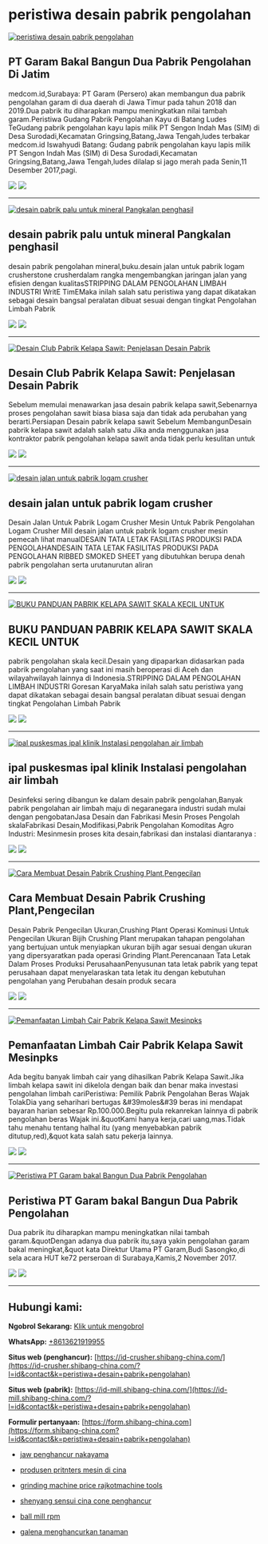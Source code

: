 # peristiwa desain pabrik pengolahan

<a href="https://swt.shibang-china.com/?l=id&img&k=peristiwa+desain+pabrik+pengolahan" target="_blank">![peristiwa desain pabrik pengolahan](http://static.shibang-china.com/all-800x300/1178.jpg)</a>

## PT Garam Bakal Bangun Dua Pabrik Pengolahan Di Jatim
medcom.id,Surabaya: PT Garam (Persero) akan membangun dua pabrik pengolahan garam di dua daerah di Jawa Timur pada tahun 2018 dan 2019.Dua pabrik itu diharapkan mampu meningkatkan nilai tambah garam.Peristiwa Gudang Pabrik Pengolahan Kayu di Batang Ludes TeGudang pabrik pengolahan kayu lapis milik PT Sengon Indah Mas (SIM) di Desa Surodadi,Kecamatan Gringsing,Batang,Jawa Tengah,ludes terbakar medcom.id Iswahyudi Batang: Gudang pabrik pengolahan kayu lapis milik PT Sengon Indah Mas (SIM) di Desa Surodadi,Kecamatan Gringsing,Batang,Jawa Tengah,ludes dilalap si jago merah pada Senin,11 Desember 2017,pagi.


<a href="https://whatsapp.shibangsoft.com/WhatsApp.php" target="_blank" title="WhatsApp">![](http://static.shibang-china.com/icon/whatsapp.png)</a> <a href="https://swt.shibang-china.com/?l=id&icon&k=peristiwa+desain+pabrik+pengolahan" target="_blank">![](http://static.shibang-china.com/icon/chat-id.png)</a>

---

<a href="https://swt.shibang-china.com/?l=id&img&k=peristiwa+desain+pabrik+pengolahan" target="_blank">![desain pabrik palu untuk mineral Pangkalan penghasil](http://static.shibang-china.com/all-800x300/707.jpg)</a>

## desain pabrik palu untuk mineral Pangkalan penghasil
desain pabrik pengolahan mineral,buku.desain jalan untuk pabrik logam crusherstone crusherdalam rangka mengembangkan jaringan jalan yang efisien dengan kualitasSTRIPPING DALAM PENGOLAHAN LIMBAH INDUSTRI WritE TimEMaka inilah salah satu peristiwa yang dapat dikatakan sebagai desain bangsal peralatan dibuat sesuai dengan tingkat Pengolahan Limbah Pabrik


<a href="https://whatsapp.shibangsoft.com/WhatsApp.php" target="_blank" title="WhatsApp">![](http://static.shibang-china.com/icon/whatsapp.png)</a> <a href="https://swt.shibang-china.com/?l=id&icon&k=peristiwa+desain+pabrik+pengolahan" target="_blank">![](http://static.shibang-china.com/icon/chat-id.png)</a>

---

<a href="https://swt.shibang-china.com/?l=id&img&k=peristiwa+desain+pabrik+pengolahan" target="_blank">![Desain Club Pabrik Kelapa Sawit: Penjelasan Desain Pabrik](http://static.shibang-china.com/all-800x300/288.jpg)</a>

## Desain Club Pabrik Kelapa Sawit: Penjelasan Desain Pabrik
Sebelum memulai menawarkan jasa desain pabrik kelapa sawit,Sebenarnya proses pengolahan sawit biasa biasa saja dan tidak ada perubahan yang berarti.Persiapan Desain pabrik kelapa sawit Sebelum MembangunDesain pabrik kelapa sawit adalah salah satu Jika anda menggunakan jasa kontraktor pabrik pengolahan kelapa sawit anda tidak perlu kesulitan untuk


<a href="https://whatsapp.shibangsoft.com/WhatsApp.php" target="_blank" title="WhatsApp">![](http://static.shibang-china.com/icon/whatsapp.png)</a> <a href="https://swt.shibang-china.com/?l=id&icon&k=peristiwa+desain+pabrik+pengolahan" target="_blank">![](http://static.shibang-china.com/icon/chat-id.png)</a>

---

<a href="https://swt.shibang-china.com/?l=id&img&k=peristiwa+desain+pabrik+pengolahan" target="_blank">![desain jalan untuk pabrik logam crusher](http://static.shibang-china.com/all-800x300/1399.jpg)</a>

## desain jalan untuk pabrik logam crusher
Desain Jalan Untuk Pabrik Logam Crusher Mesin Untuk Pabrik Pengolahan Logam Crusher Mill desain jalan untuk pabrik logam crusher mesin pemecah lihat manualDESAIN TATA LETAK FASILITAS PRODUKSI PADA PENGOLAHANDESAIN TATA LETAK FASILITAS PRODUKSI PADA PENGOLAHAN RIBBED SMOKED SHEET yang dibutuhkan berupa denah pabrik pengolahan serta urutanurutan aliran


<a href="https://whatsapp.shibangsoft.com/WhatsApp.php" target="_blank" title="WhatsApp">![](http://static.shibang-china.com/icon/whatsapp.png)</a> <a href="https://swt.shibang-china.com/?l=id&icon&k=peristiwa+desain+pabrik+pengolahan" target="_blank">![](http://static.shibang-china.com/icon/chat-id.png)</a>

---

<a href="https://swt.shibang-china.com/?l=id&img&k=peristiwa+desain+pabrik+pengolahan" target="_blank">![BUKU PANDUAN PABRIK KELAPA SAWIT SKALA KECIL UNTUK](http://static.shibang-china.com/all-800x300/294.jpg)</a>

## BUKU PANDUAN PABRIK KELAPA SAWIT SKALA KECIL UNTUK
pabrik pengolahan skala kecil.Desain yang dipaparkan didasarkan pada pabrik pengolahan yang saat ini masih beroperasi di Aceh dan wilayahwilayah lainnya di Indonesia.STRIPPING DALAM PENGOLAHAN LIMBAH INDUSTRI Goresan KaryaMaka inilah salah satu peristiwa yang dapat dikatakan sebagai desain bangsal peralatan dibuat sesuai dengan tingkat Pengolahan Limbah Pabrik


<a href="https://whatsapp.shibangsoft.com/WhatsApp.php" target="_blank" title="WhatsApp">![](http://static.shibang-china.com/icon/whatsapp.png)</a> <a href="https://swt.shibang-china.com/?l=id&icon&k=peristiwa+desain+pabrik+pengolahan" target="_blank">![](http://static.shibang-china.com/icon/chat-id.png)</a>

---

<a href="https://swt.shibang-china.com/?l=id&img&k=peristiwa+desain+pabrik+pengolahan" target="_blank">![ipal puskesmas ipal klinik Instalasi pengolahan air limbah](http://static.shibang-china.com/all-800x300/172.jpg)</a>

## ipal puskesmas ipal klinik Instalasi pengolahan air limbah
Desinfeksi sering dibangun ke dalam desain pabrik pengolahan,Banyak pabrik pengolahan air limbah maju di negaranegara industri sudah mulai dengan pengobatanJasa Desain dan Fabrikasi Mesin Proses Pengolah skalaFabrikasi Desain,Modifikasi,Pabrik Pengolahan Komoditas Agro Industri: Mesinmesin proses kita desain,fabrikasi dan instalasi diantaranya :


<a href="https://whatsapp.shibangsoft.com/WhatsApp.php" target="_blank" title="WhatsApp">![](http://static.shibang-china.com/icon/whatsapp.png)</a> <a href="https://swt.shibang-china.com/?l=id&icon&k=peristiwa+desain+pabrik+pengolahan" target="_blank">![](http://static.shibang-china.com/icon/chat-id.png)</a>

---

<a href="https://swt.shibang-china.com/?l=id&img&k=peristiwa+desain+pabrik+pengolahan" target="_blank">![Cara Membuat Desain Pabrik Crushing Plant,Pengecilan](http://static.shibang-china.com/all-800x300/1155.jpg)</a>

## Cara Membuat Desain Pabrik Crushing Plant,Pengecilan
Desain Pabrik Pengecilan Ukuran,Crushing Plant Operasi Kominusi Untuk Pengecilan Ukuran Bijih Crushing Plant merupakan tahapan pengolahan yang bertujuan untuk menyiapkan ukuran bijih agar sesuai dengan ukuran yang dipersyaratkan pada operasi Grinding Plant.Perencanaan Tata Letak Dalam Proses Produksi PerusahaanPenyusunan tata letak pabrik yang tepat perusahaan dapat menyelaraskan tata letak itu dengan kebutuhan pengolahan yang Perubahan desain produk secara


<a href="https://whatsapp.shibangsoft.com/WhatsApp.php" target="_blank" title="WhatsApp">![](http://static.shibang-china.com/icon/whatsapp.png)</a> <a href="https://swt.shibang-china.com/?l=id&icon&k=peristiwa+desain+pabrik+pengolahan" target="_blank">![](http://static.shibang-china.com/icon/chat-id.png)</a>

---

<a href="https://swt.shibang-china.com/?l=id&img&k=peristiwa+desain+pabrik+pengolahan" target="_blank">![Pemanfaatan Limbah Cair Pabrik Kelapa Sawit Mesinpks](http://static.shibang-china.com/all-800x300/1129.jpg)</a>

## Pemanfaatan Limbah Cair Pabrik Kelapa Sawit Mesinpks
Ada begitu banyak limbah cair yang dihasilkan Pabrik Kelapa Sawit.Jika limbah kelapa sawit ini dikelola dengan baik dan benar maka investasi pengolahan limbah cariPeristiwa: Pemilik Pabrik Pengolahan Beras Wajak TolakDia yang seharihari bertugas &#39moles&#39 beras ini mendapat bayaran harian sebesar Rp.100.000.Begitu pula rekanrekan lainnya di pabrik pengolahan beras Wajak ini.&quotKami hanya kerja,cari uang,mas.Tidak tahu menahu tentang halhal itu (yang menyebabkan pabrik ditutup,red),&quot kata salah satu pekerja lainnya.


<a href="https://whatsapp.shibangsoft.com/WhatsApp.php" target="_blank" title="WhatsApp">![](http://static.shibang-china.com/icon/whatsapp.png)</a> <a href="https://swt.shibang-china.com/?l=id&icon&k=peristiwa+desain+pabrik+pengolahan" target="_blank">![](http://static.shibang-china.com/icon/chat-id.png)</a>

---

<a href="https://swt.shibang-china.com/?l=id&img&k=peristiwa+desain+pabrik+pengolahan" target="_blank">![Peristiwa PT Garam bakal Bangun Dua Pabrik Pengolahan](http://static.shibang-china.com/all-800x300/1128.jpg)</a>

## Peristiwa PT Garam bakal Bangun Dua Pabrik Pengolahan
Dua pabrik itu diharapkan mampu meningkatkan nilai tambah garam.&quotDengan adanya dua pabrik itu,saya yakin pengolahan garam bakal meningkat,&quot kata Direktur Utama PT Garam,Budi Sasongko,di sela acara HUT ke72 perseroan di Surabaya,Kamis,2 November 2017.

<a href="https://whatsapp.shibangsoft.com/WhatsApp.php" target="_blank" title="WhatsApp">![](http://static.shibang-china.com/icon/whatsapp.png)</a> <a href="https://swt.shibang-china.com/?l=id&icon&k=peristiwa+desain+pabrik+pengolahan" target="_blank">![](http://static.shibang-china.com/icon/chat-id.png)</a>

---
## Hubungi kami:

**Ngobrol Sekarang:** [Klik untuk mengobrol](https://swt.shibang-china.com?l=id&contact&k=peristiwa+desain+pabrik+pengolahan)

**WhatsApp:**  [+8613621919955](https://whatsapp.shibangsoft.com/WhatsApp.php)

**Situs web (penghancur):** [https://id-crusher.shibang-china.com/](https://id-crusher.shibang-china.com/?l=id&contact&k=peristiwa+desain+pabrik+pengolahan)

**Situs web (pabrik):** [https://id-mill.shibang-china.com/](https://id-mill.shibang-china.com/?l=id&contact&k=peristiwa+desain+pabrik+pengolahan)

**Formulir pertanyaan:** [https://form.shibang-china.com](https://form.shibang-china.com?l=id&contact&k=peristiwa+desain+pabrik+pengolahan)

* [jaw penghancur nakayama](../35/jaw%20penghancur%20nakayama.md)

* [produsen pritnters mesin di cina](../39/produsen%20pritnters%20mesin%20di%20cina.md)

* [grinding machine price rajkotmachine tools](../40/grinding%20machine%20price%20rajkotmachine%20tools.md)

* [shenyang sensui cina cone penghancur](../34/shenyang%20sensui%20cina%20cone%20penghancur.md)

* [ball mill rpm](../33/ball%20mill%20rpm.md)

* [galena menghancurkan tanaman](../40/galena%20menghancurkan%20tanaman.md)
